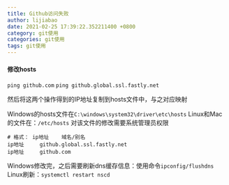```yaml
---
title: Github访问失败
author: lijiabao
date: 2021-02-25 17:39:22.352211400 +0800
category: git使用
categories: git使用
tags: git使用
---
```


#### 修改hosts

`ping github.com`
`ping github.global.ssl.fastly.net`

然后将这两个操作得到的IP地址复制到hosts文件中，与之对应映射

Windows的hosts文件在`C:\windows\system32\driver\etc\hosts`
Linux和Mac的文件在：`/etc/hosts`
对该文件的修改需要系统管理员权限

```
# 格式： ip地址    域名/别名
ip地址     github.global.ssl.fastly.net
ip地址     github.com

```

Windows修改完，之后需要刷新dns缓存信息：使用命令`ipconfig/flushdns`
Linux刷新：`systemctl restart nscd`